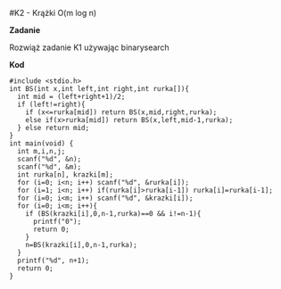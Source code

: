 #K2 - Krążki O(m log n)

**Zadanie**

Rozwiąż zadanie K1 używając binarysearch

**Kod**

    #include <stdio.h>
    int BS(int x,int left,int right,int rurka[]){
      int mid = (left+right+1)/2;
      if (left!=right){
        if (x<=rurka[mid]) return BS(x,mid,right,rurka);
        else if(x>rurka[mid]) return BS(x,left,mid-1,rurka);
      } else return mid;
    }
    int main(void) {
      int m,i,n,j;
      scanf("%d", &n);
      scanf("%d", &m);
      int rurka[n], krazki[m];
      for (i=0; i<n; i++) scanf("%d", &rurka[i]);
      for (i=1; i<n; i++) if(rurka[i]>rurka[i-1]) rurka[i]=rurka[i-1];
      for (i=0; i<m; i++) scanf("%d", &krazki[i]);
      for (i=0; i<m; i++){
        if (BS(krazki[i],0,n-1,rurka)==0 && i!=n-1){
          printf("0");
          return 0;
        }
        n=BS(krazki[i],0,n-1,rurka);
      }
      printf("%d", n+1);
      return 0;
    }
